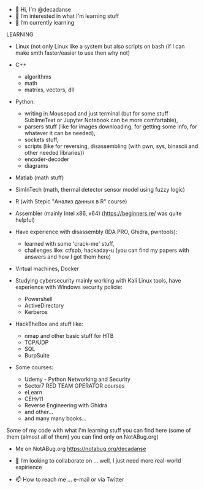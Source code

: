 - 👋 Hi, I’m @decadanse
- 👀 I’m interested in what I'm learning stuff
- 🌱 I’m currently learning 

LEARNING

- 	Linux (not only Linux like a system but also scripts on bash (if I can make smth faster/easier to use then why not)
- 	C++
      -    algorithms   
      -    math
      -    matrixs, vectors, dll
- 	Python: 
      -    writing in Mousepad and just terminal (but for some stuff SublimeText or Jupyter Notebook can be more comfortable),
      -    parsers stuff (like for images downloading, for getting some info, for whatever it can be needed), 
      -    sockets stuff, 
      -    scripts (like for reversing, disassembling (with pwn, sys, binascii and other needed libraries))
      -    encoder-decoder
      -    diagrams
- 	Matlab (math stuff)
- 	SimInTech (math, thermal detector sensor model using fuzzy logic)
- 	R (with Stepic "Анализ данных в R" course)
- 	Assembler (mainly Intel x86, x64) (https://beginners.re/ was quite helpful)
- 	Have experience with disassembly (IDA PRO, Ghidra, pwntools):
      -    learned with some 'crack-me' stuff, 
      -    challenges like: ctfspb, hackaday-u (you can find my papers with answers and how I got them here)
- 	Virtual machines, Docker
- 	Studying cybersecurity 
   mainly working with Kali Linux tools, 
   have experience with Windows security policie:
      -    Powershell
      -    ActiveDirectory 
      -    Kerberos 
-   HackTheBox and stuff like:
      -    nmap and other basic stuff for HTB
      -    TCP/UDP
      -    SQL
      -    BurpSuite

-   Some courses:
      -    Udemy - Python Networking and Security
      -    Sector7 RED TEAM OPERATOR courses
      -    eLearn
      -    CEHv11
      -    Reverse Engineering with Ghidra
      -    and other...
      -    and many many books...

Some of my code with what I'm learning stuff you can find here (some of them (almost all of them) you can find only on NotABug.org)
- Me on NotABug.org https://notabug.org/decadanse
 
- 💞️ I’m looking to collaborate on ... well, I just need more real-world expirience
- 📫 How to reach me ... e-mail or via Twitter


<!---

--->
